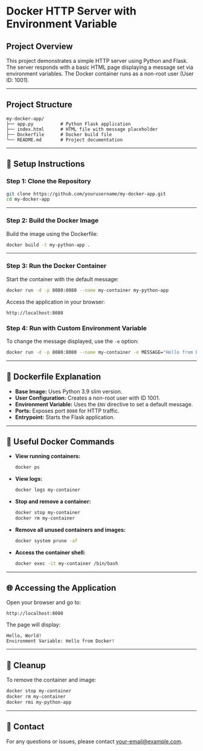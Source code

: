 
# Docker HTTP Server with Environment Variable

## Project Overview
This project demonstrates a simple HTTP server using Python and Flask. The server responds with a basic HTML page displaying a message set via environment variables. The Docker container runs as a non-root user (User ID: 1001).

---

## Project Structure
```
my-docker-app/
├── app.py          # Python Flask application
├── index.html      # HTML file with message placeholder
├── Dockerfile      # Docker build file
└── README.md       # Project documentation
```

---

## 🚀 Setup Instructions

### Step 1: Clone the Repository
```bash
git clone https://github.com/yourusername/my-docker-app.git
cd my-docker-app
```

---

### Step 2: Build the Docker Image
Build the image using the Dockerfile:
```bash
docker build -t my-python-app .
```

---

### Step 3: Run the Docker Container
Start the container with the default message:
```bash
docker run -d -p 8080:8080 --name my-container my-python-app
```

Access the application in your browser:
```
http://localhost:8080
```

### Step 4: Run with Custom Environment Variable
To change the message displayed, use the `-e` option:
```bash
docker run -d -p 8080:8080 --name my-container -e MESSAGE="Hello from Docker!" my-python-app
```

---

## 📝 Dockerfile Explanation
- **Base Image:** Uses Python 3.9 slim version.
- **User Configuration:** Creates a non-root user with ID 1001.
- **Environment Variable:** Uses the `ENV` directive to set a default message.
- **Ports:** Exposes port `8080` for HTTP traffic.
- **Entrypoint:** Starts the Flask application.

---

## 🧰 Useful Docker Commands
- **View running containers:**
  ```bash
  docker ps
  ```
- **View logs:**
  ```bash
  docker logs my-container
  ```
- **Stop and remove a container:**
  ```bash
  docker stop my-container
  docker rm my-container
  ```
- **Remove all unused containers and images:**
  ```bash
  docker system prune -af
  ```
- **Access the container shell:**
  ```bash
  docker exec -it my-container /bin/bash
  ```

---

## 🌐 Accessing the Application
Open your browser and go to:
```
http://localhost:8080
```
The page will display:
```
Hello, World!
Environment Variable: Hello from Docker!
```

---

## 🧹 Cleanup
To remove the container and image:
```bash
docker stop my-container
docker rm my-container
docker rmi my-python-app
```

---

## 📧 Contact
For any questions or issues, please contact [your-email@example.com](mailto:your-email@example.com).
